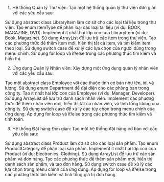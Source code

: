 1. Hệ thống Quản lý Thư viện:
Tạo một hệ thống quản lý thư viện đơn giản với các yêu cầu sau:

Sử dụng abstract class LibraryItem làm cơ sở cho các loại tài liệu trong thư viện.
Tạo enum ItemType để phân loại các loại tài liệu (ví dụ: BOOK, MAGAZINE, DVD).
Implement ít nhất hai lớp con của LibraryItem (ví dụ: Book, Magazine).
Sử dụng ArrayList để lưu trữ các item trong thư viện.
Tạo các phương thức để thêm item mới, hiển thị tất cả item, và tìm kiếm item theo loại.
Sử dụng switch case để xử lý các lựa chọn của người dùng trong menu chính.
Sử dụng for loop và if/else trong các phương thức tìm kiếm và hiển thị.


2. Ứng dụng Quản lý Nhân viên:
Xây dựng một ứng dụng quản lý nhân viên với các yêu cầu sau:

Tạo một abstract class Employee với các thuộc tính cơ bản như tên, id, và lương.
Sử dụng enum Department để đại diện cho các phòng ban trong công ty.
Tạo ít nhất hai lớp con của Employee (ví dụ: Manager, Developer).
Sử dụng ArrayList để lưu trữ danh sách nhân viên.
Implement các phương thức để thêm nhân viên mới, hiển thị tất cả nhân viên, và tính tổng lương của công ty.
Sử dụng switch case để xử lý các tùy chọn trong menu chính của ứng dụng.
Áp dụng for loop và if/else trong các phương thức tìm kiếm và tính toán.


3. Hệ thống Đặt hàng Đơn giản:
Tạo một hệ thống đặt hàng cơ bản với các yêu cầu sau:

Sử dụng abstract class Product làm cơ sở cho các loại sản phẩm.
Tạo enum ProductCategory để phân loại sản phẩm.
Implement ít nhất hai lớp con của Product (ví dụ: Electronics, Clothing).
Sử dụng ArrayList để lưu trữ các sản phẩm và đơn hàng.
Tạo các phương thức để thêm sản phẩm mới, hiển thị danh sách sản phẩm, và tạo đơn hàng.
Sử dụng switch case để xử lý các lựa chọn trong menu chính của ứng dụng.
Áp dụng for loop và if/else trong các phương thức tìm kiếm và tính tổng giá trị đơn hàng.